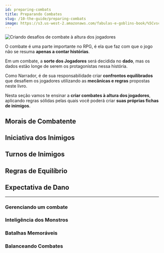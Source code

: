 ```yaml
---
id: preparing-combats
title: Preparando Combates
slug: /10-the-guide/preparing-combats
image: https://s3.us-west-2.amazonaws.com/fabulas-e-goblins-book/%5Cvscode%5Ccc564896-87f2-4805-95ba-884a5dc7e5ca.jpg
---
```


![Criando desafios de combate à altura dos jogadores](https://s3.us-west-2.amazonaws.com/fabulas-e-goblins-book/%5Cvscode%5Ccc564896-87f2-4805-95ba-884a5dc7e5ca.jpg)

O combate é uma parte importante no RPG, é ela que faz com que o jogo não se resuma **apenas a contar histórias**.

Em um combate, a **sorte dos Jogadores** será decidida no **dado**, mas os dados estão longe de serem os protagonistas nessa história.

Como Narrador, é de sua responsabilidade criar **confrontos equilibrados** que desafiem os jogadores utilizando as **mecânicas e regras** propostas neste livro.

Nesta seção vamos te ensinar a **criar combates à altura dos jogadores**, aplicando regras sólidas pelas quais você poderá criar **suas próprias fichas de inimigos**.

## Morais de Combatente

## Iniciativa dos Inimigos

## Turnos de Inimigos

## Regras de Equilíbrio

## Expectativa de Dano


-----


### Gerenciando um combate

### Inteligência dos Monstros

### Batalhas Memoráveis

### Balanceando Combates
